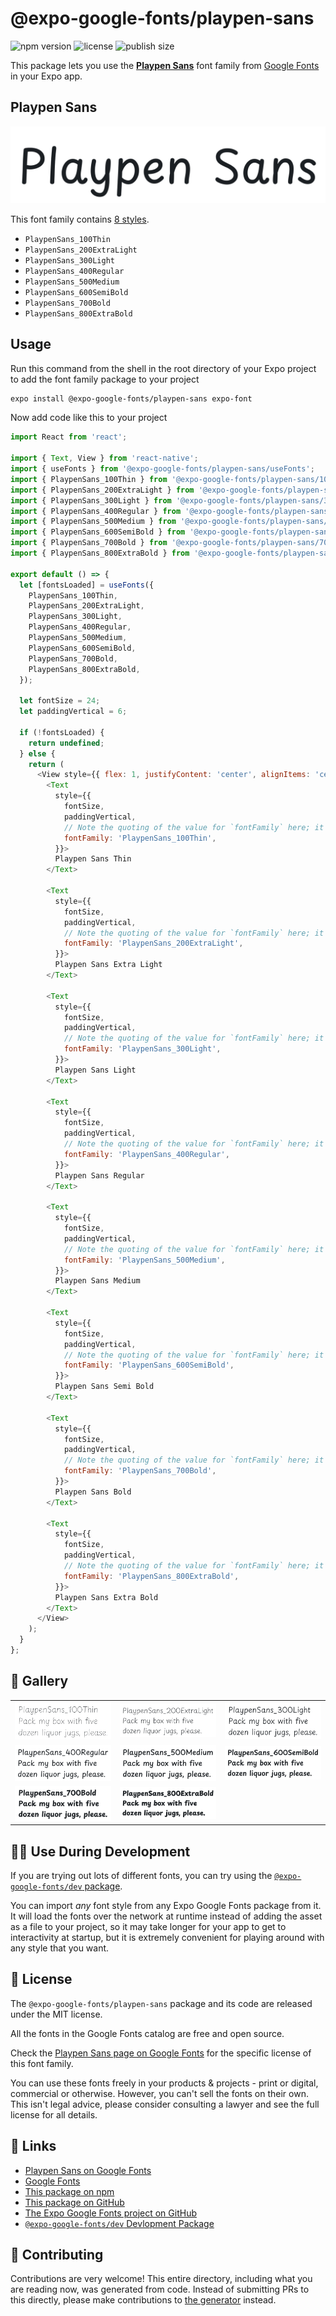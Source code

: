 # @expo-google-fonts/playpen-sans

![npm version](https://flat.badgen.net/npm/v/@expo-google-fonts/playpen-sans)
![license](https://flat.badgen.net/github/license/expo/google-fonts)
![publish size](https://flat.badgen.net/packagephobia/install/@expo-google-fonts/playpen-sans)

This package lets you use the [**Playpen Sans**](https://fonts.google.com/specimen/Playpen+Sans) font family from [Google Fonts](https://fonts.google.com/) in your Expo app.

## Playpen Sans

![Playpen Sans](./font-family.png)

This font family contains [8 styles](#-gallery).

- `PlaypenSans_100Thin`
- `PlaypenSans_200ExtraLight`
- `PlaypenSans_300Light`
- `PlaypenSans_400Regular`
- `PlaypenSans_500Medium`
- `PlaypenSans_600SemiBold`
- `PlaypenSans_700Bold`
- `PlaypenSans_800ExtraBold`

## Usage

Run this command from the shell in the root directory of your Expo project to add the font family package to your project
```sh
expo install @expo-google-fonts/playpen-sans expo-font
```

Now add code like this to your project
```js
import React from 'react';

import { Text, View } from 'react-native';
import { useFonts } from '@expo-google-fonts/playpen-sans/useFonts';
import { PlaypenSans_100Thin } from '@expo-google-fonts/playpen-sans/100Thin';
import { PlaypenSans_200ExtraLight } from '@expo-google-fonts/playpen-sans/200ExtraLight';
import { PlaypenSans_300Light } from '@expo-google-fonts/playpen-sans/300Light';
import { PlaypenSans_400Regular } from '@expo-google-fonts/playpen-sans/400Regular';
import { PlaypenSans_500Medium } from '@expo-google-fonts/playpen-sans/500Medium';
import { PlaypenSans_600SemiBold } from '@expo-google-fonts/playpen-sans/600SemiBold';
import { PlaypenSans_700Bold } from '@expo-google-fonts/playpen-sans/700Bold';
import { PlaypenSans_800ExtraBold } from '@expo-google-fonts/playpen-sans/800ExtraBold';

export default () => {
  let [fontsLoaded] = useFonts({
    PlaypenSans_100Thin,
    PlaypenSans_200ExtraLight,
    PlaypenSans_300Light,
    PlaypenSans_400Regular,
    PlaypenSans_500Medium,
    PlaypenSans_600SemiBold,
    PlaypenSans_700Bold,
    PlaypenSans_800ExtraBold,
  });

  let fontSize = 24;
  let paddingVertical = 6;

  if (!fontsLoaded) {
    return undefined;
  } else {
    return (
      <View style={{ flex: 1, justifyContent: 'center', alignItems: 'center' }}>
        <Text
          style={{
            fontSize,
            paddingVertical,
            // Note the quoting of the value for `fontFamily` here; it expects a string!
            fontFamily: 'PlaypenSans_100Thin',
          }}>
          Playpen Sans Thin
        </Text>

        <Text
          style={{
            fontSize,
            paddingVertical,
            // Note the quoting of the value for `fontFamily` here; it expects a string!
            fontFamily: 'PlaypenSans_200ExtraLight',
          }}>
          Playpen Sans Extra Light
        </Text>

        <Text
          style={{
            fontSize,
            paddingVertical,
            // Note the quoting of the value for `fontFamily` here; it expects a string!
            fontFamily: 'PlaypenSans_300Light',
          }}>
          Playpen Sans Light
        </Text>

        <Text
          style={{
            fontSize,
            paddingVertical,
            // Note the quoting of the value for `fontFamily` here; it expects a string!
            fontFamily: 'PlaypenSans_400Regular',
          }}>
          Playpen Sans Regular
        </Text>

        <Text
          style={{
            fontSize,
            paddingVertical,
            // Note the quoting of the value for `fontFamily` here; it expects a string!
            fontFamily: 'PlaypenSans_500Medium',
          }}>
          Playpen Sans Medium
        </Text>

        <Text
          style={{
            fontSize,
            paddingVertical,
            // Note the quoting of the value for `fontFamily` here; it expects a string!
            fontFamily: 'PlaypenSans_600SemiBold',
          }}>
          Playpen Sans Semi Bold
        </Text>

        <Text
          style={{
            fontSize,
            paddingVertical,
            // Note the quoting of the value for `fontFamily` here; it expects a string!
            fontFamily: 'PlaypenSans_700Bold',
          }}>
          Playpen Sans Bold
        </Text>

        <Text
          style={{
            fontSize,
            paddingVertical,
            // Note the quoting of the value for `fontFamily` here; it expects a string!
            fontFamily: 'PlaypenSans_800ExtraBold',
          }}>
          Playpen Sans Extra Bold
        </Text>
      </View>
    );
  }
};

```

## 🔡 Gallery


||||
|-|-|-|
|![PlaypenSans_100Thin](./PlaypenSans_100Thin.ttf.png)|![PlaypenSans_200ExtraLight](./PlaypenSans_200ExtraLight.ttf.png)|![PlaypenSans_300Light](./PlaypenSans_300Light.ttf.png)||
|![PlaypenSans_400Regular](./PlaypenSans_400Regular.ttf.png)|![PlaypenSans_500Medium](./PlaypenSans_500Medium.ttf.png)|![PlaypenSans_600SemiBold](./PlaypenSans_600SemiBold.ttf.png)||
|![PlaypenSans_700Bold](./PlaypenSans_700Bold.ttf.png)|![PlaypenSans_800ExtraBold](./PlaypenSans_800ExtraBold.ttf.png)|||


## 👩‍💻 Use During Development

If you are trying out lots of different fonts, you can try using the [`@expo-google-fonts/dev` package](https://github.com/expo/google-fonts/tree/master/font-packages/dev#readme).

You can import *any* font style from any Expo Google Fonts package from it. It will load the fonts
over the network at runtime instead of adding the asset as a file to your project, so it may take longer
for your app to get to interactivity at startup, but it is extremely convenient
for playing around with any style that you want.

## 📖 License

The `@expo-google-fonts/playpen-sans` package and its code are released under the MIT license.

All the fonts in the Google Fonts catalog are free and open source.

Check the [Playpen Sans page on Google Fonts](https://fonts.google.com/specimen/Playpen+Sans) for the specific license of this font family.

You can use these fonts freely in your products & projects - print or digital, commercial or otherwise. However, you can't sell the fonts on their own. This isn't legal advice, please consider consulting a lawyer and see the full license for all details.

## 🔗 Links

- [Playpen Sans on Google Fonts](https://fonts.google.com/specimen/Playpen+Sans)
- [Google Fonts](https://fonts.google.com/)
- [This package on npm](https://www.npmjs.com/package/@expo-google-fonts/playpen-sans)
- [This package on GitHub](https://github.com/expo/google-fonts/tree/master/font-packages/playpen-sans)
- [The Expo Google Fonts project on GitHub](https://github.com/expo/google-fonts)
- [`@expo-google-fonts/dev` Devlopment Package](https://github.com/expo/google-fonts/tree/master/font-packages/dev)

## 🤝 Contributing

Contributions are very welcome! This entire directory, including what you are reading now, was generated from code. Instead of submitting PRs to this directly, please make contributions to [the generator](https://github.com/expo/google-fonts/tree/master/packages/generator) instead.
